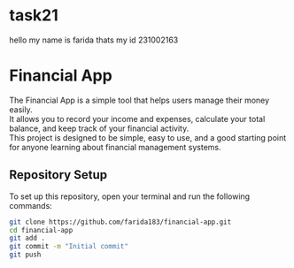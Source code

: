 # task21
hello my name is farida
thats my id 231002163

# Financial App

The Financial App is a simple tool that helps users manage their money easily.  
It allows you to record your income and expenses, calculate your total balance, and keep track of your financial activity.  
This project is designed to be simple, easy to use, and a good starting point for anyone learning about financial management systems.

## Repository Setup

To set up this repository, open your terminal and run the following commands:

```bash
git clone https://github.com/farida183/financial-app.git
cd financial-app
git add .
git commit -m "Initial commit"
git push
